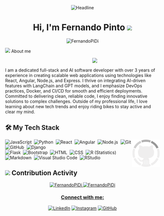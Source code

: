 <div align=center>
  <img src="https://readme-typing-svg.herokuapp.com?color=%236FDA44&size=32&center=true&vCenter=true&width=800&height=50&lines=+Hi+there+I'm+Fernando+Pinto+%F0%9F%91%8B;Software+%26+System+%26+Fullstack+Engineer;AI+Enthusiast+%F0%9F%A4%96" alt="Headline" />
</div>

<h1 align="center"><b>Hi, I'm Fernando Pinto </b><img src="https://media.giphy.com/media/hvRJCLFzcasrR4ia7z/giphy.gif" width="35"></h1>
<p align="center"><img src="https://komarev.com/ghpvc/?username=FernandoPiDi&label=Profile%20views&color=0047AB&style=plastic" alt="FernandoPiDi" height="25" width="150"></p>
<picture><img src = "https://github.com/7oSkaaa/7oSkaaa/blob/main/Images/about_me.gif?raw=true" width = 50px></picture> About me

<picture> <img align="right" src="https://github.com/7oSkaaa/7oSkaaa/blob/main/Images/Right_Side.gif?raw=true" width = 220px></picture>

<br>
<p>
  I am a dedicated full-stack and AI software developer with over 3 years of experience in creating scalable web applications using technologies like React, Angular, Node.js, and Express. I thrive on integrating AI-driven features with LangChain and GPT models, and I      emphasize DevOps practices, Docker, and CI/CD for smooth and efficient deployments. Committed to delivering clean, reliable code, I enjoy finding innovative solutions to complex challenges. Outside of my professional life, I love learning about new tech trends and       enjoy riding bikes to stay active and clear my mind.
</p>

<h2>🛠 My Tech Stack</h2> 

<picture> <img align="right" src="https://raw.githubusercontent.com/AhmedFathyDev/AhmedFathyDev/main/GitHub.gif" width = 90px></picture>

  ![JavaScript](https://img.shields.io/badge/-JavaScript-05122A?style=flat&logo=javascript)&nbsp;
  ![Python](https://img.shields.io/badge/-Python-05122A?style=flat&logo=python)&nbsp;
  ![React](https://img.shields.io/badge/-React-05122A?style=flat&logo=react)&nbsp;
  ![Angular](https://img.shields.io/badge/-Angular-05122A?style=flat&logo=angular)&nbsp;
  ![Node.js](https://img.shields.io/badge/-Node.js-05122A?style=flat&logo=node.js)&nbsp;
  ![Git](https://img.shields.io/badge/-Git-05122A?style=flat&logo=git)&nbsp;
  ![GitHub](https://img.shields.io/badge/-GitHub-05122A?style=flat&logo=github)&nbsp;
  ![Django](https://img.shields.io/badge/-Django-05122A?style=flat&logo=django&logoColor=092E20)\
  ![Flask](https://img.shields.io/badge/-Flask-05122A?style=flat&logo=flask)&nbsp;
  ![Bootstrap](https://img.shields.io/badge/-Bootstrap-05122A?style=flat&logo=bootstrap&logoColor=563D7C)&nbsp;
  ![HTML](https://img.shields.io/badge/-HTML-05122A?style=flat&logo=HTML5)&nbsp;
  ![CSS](https://img.shields.io/badge/-CSS-05122A?style=flat&logo=CSS3&logoColor=1572B6)&nbsp;
  ![R (Statistics)](https://img.shields.io/badge/-R-05122A?style=flat&logo=R&logoColor=276DC3)&nbsp;
  ![Markdown](https://img.shields.io/badge/-Markdown-05122A?style=flat&logo=markdown)&nbsp;
  ![Visual Studio Code](https://img.shields.io/badge/-Visual%20Studio%20Code-05122A?style=flat&logo=visual-studio-code&logoColor=007ACC)&nbsp;
  ![RStudio](https://img.shields.io/badge/-RStudio-05122A?style=flat&logo=rstudio)&nbsp;  

<h2> <img src="https://media.giphy.com/media/iY8CRBdQXODJSCERIr/giphy.gif" width="30px"> Contribution Activity</h2>
<p align=center>
    <a href="https://github.com/FernandoPiDi">
        <img height="180em" src="https://github-readme-stats.vercel.app/api/top-langs?username=FernandoPiDi&show_icons=true&theme=dark&locale=en&layout=compact" alt="FernandoPiDi" />
	<img height="180em" src="https://github-readme-stats.vercel.app/api?username=FernandoPiDi&show_icons=true&theme=dark&locale=en" alt="FernandoPiDi" />
    </p>
</p>

<h3 align="center">Connect with me:</h3>
<p align="center">
	<a href="https://www.linkedin.com/in/duvanfernandopintodiaz/"><img src="https://img.icons8.com/bubbles/50/000000/linkedin.png" alt="LinkedIn"/></a>
  <a href="https://www.instagram.com/fernando_pdiaz06/"><img src="https://img.icons8.com/bubbles/50/000000/instagram.png" alt="Instagram"/></a>
	<a href="https://github.com/FernandoPiDi"><img src="https://img.icons8.com/bubbles/50/000000/github.png" alt="GitHub"/></a>
</p>

